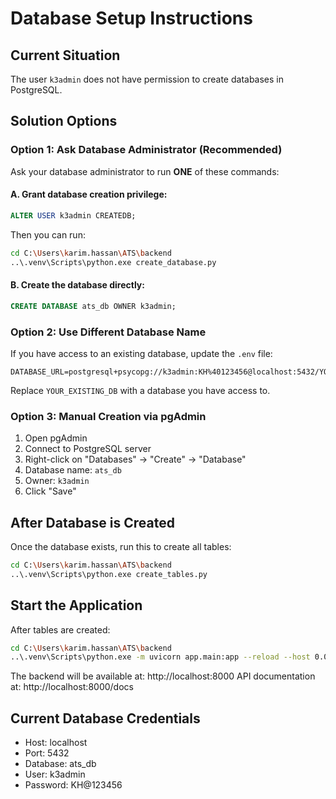 # Database Setup Instructions

## Current Situation
The user `k3admin` does not have permission to create databases in PostgreSQL.

## Solution Options

### Option 1: Ask Database Administrator (Recommended)
Ask your database administrator to run **ONE** of these commands:

#### A. Grant database creation privilege:
```sql
ALTER USER k3admin CREATEDB;
```
Then you can run:
```bash
cd C:\Users\karim.hassan\ATS\backend
..\.venv\Scripts\python.exe create_database.py
```

#### B. Create the database directly:
```sql
CREATE DATABASE ats_db OWNER k3admin;
```

### Option 2: Use Different Database Name
If you have access to an existing database, update the `.env` file:

```env
DATABASE_URL=postgresql+psycopg://k3admin:KH%40123456@localhost:5432/YOUR_EXISTING_DB
```

Replace `YOUR_EXISTING_DB` with a database you have access to.

### Option 3: Manual Creation via pgAdmin
1. Open pgAdmin
2. Connect to PostgreSQL server
3. Right-click on "Databases" → "Create" → "Database"
4. Database name: `ats_db`
5. Owner: `k3admin`
6. Click "Save"

## After Database is Created

Once the database exists, run this to create all tables:
```bash
cd C:\Users\karim.hassan\ATS\backend
..\.venv\Scripts\python.exe create_tables.py
```

## Start the Application

After tables are created:
```bash
cd C:\Users\karim.hassan\ATS\backend
..\.venv\Scripts\python.exe -m uvicorn app.main:app --reload --host 0.0.0.0 --port 8000
```

The backend will be available at: http://localhost:8000
API documentation at: http://localhost:8000/docs

## Current Database Credentials
- Host: localhost
- Port: 5432
- Database: ats_db
- User: k3admin
- Password: KH@123456
